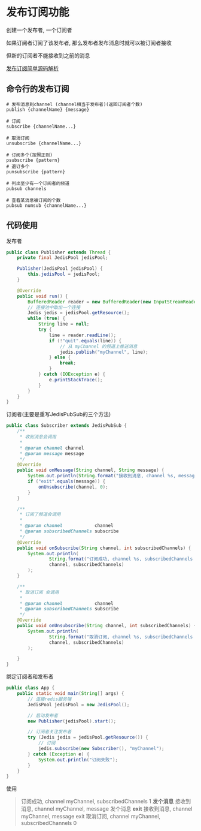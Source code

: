 # 发布订阅功能

创建一个发布者, 一个订阅者

如果订阅者订阅了该发布者, 那么发布者发布消息时就可以被订阅者接收

但新的订阅者不能接收到之前的消息

[发布订阅简单源码解析](https://blog.csdn.net/w05980598/article/details/80444717)



## 命令行的发布订阅

```shell
# 发布消息到channel (channel相当于发布者)(返回订阅者个数)
publish {channelName} {message}

# 订阅
subscribe {channelName...}

# 取消订阅
unsubscribe {channelName...}

# 订阅多个(按照正则)
psubscribe {pattern}
# 退订多个
punsubscribe {pattern}

# 列出至少有一个订阅者的频道
pubsub channels

# 查看某消息被订阅的个数
pubsub numsub {channelName...}

```



## 代码使用

发布者

```java
public class Publisher extends Thread {
    private final JedisPool jedisPool;

    Publisher(JedisPool jedisPool) {
        this.jedisPool = jedisPool;
    }

    @Override
    public void run() {
        BufferedReader reader = new BufferedReader(new InputStreamReader(System.in));
        // 连接池中取出一个连接
        Jedis jedis = jedisPool.getResource();
        while (true) {
            String line = null;
            try {
                line = reader.readLine();
                if (!"quit".equals(line)) {
                    // 从 myChannel 的频道上推送消息
                    jedis.publish("myChannel", line);
                } else {
                    break;
                }
            } catch (IOException e) {
                e.printStackTrace();
            }
        }
    }
}
```



订阅者(主要是重写JedisPubSub的三个方法)

```java
public class Subscriber extends JedisPubSub {
    /**
     * 收到消息会调用
     *
     * @param channel channel
     * @param message message
     */
    @Override
    public void onMessage(String channel, String message) {
        System.out.println(String.format("接收到消息, channel %s, message %s", channel, message));
        if ("exit".equals(message)) {
            onUnsubscribe(channel, 0);
        }
    }

    /**
     * 订阅了频道会调用
     *
     * @param channel            channel
     * @param subscribedChannels subscribe
     */
    @Override
    public void onSubscribe(String channel, int subscribedChannels) {
        System.out.println(
                String.format("订阅成功, channel %s, subscribedChannels %d",
                channel, subscribedChannels)
        );
    }

    /**
     * 取消订阅 会调用
     *
     * @param channel            channel
     * @param subscribedChannels subscribe
     */
    @Override
    public void onUnsubscribe(String channel, int subscribedChannels) {
        System.out.println(
                String.format("取消订阅, channel %s, subscribedChannels %d",
                channel, subscribedChannels)
        );

    }
}
```



绑定订阅者和发布者

```java
public class App {
    public static void main(String[] args) {
        // 连接redis服务端
        JedisPool jedisPool = new JedisPool();

        // 启动发布者
        new Publisher(jedisPool).start();

        // 订阅者关注发布者
        try (Jedis jedis = jedisPool.getResource()) {
            // 订阅
            jedis.subscribe(new Subscriber(), "myChannel");
        } catch (Exception e) {
            System.out.println("订阅失败");
        }
    }
}
```



使用

>订阅成功, channel myChannel, subscribedChannels 1
>**发个消息**
>接收到消息, channel myChannel, message 发个消息
>**exit**
>接收到消息, channel myChannel, message exit
>取消订阅, channel myChannel, subscribedChannels 0

